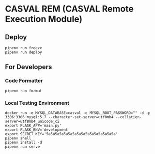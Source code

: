 # CASVAL REM (CASVAL Remote Execution Module)


## Deploy

```
pipenv run freeze
pipenv run deploy
```

## For Developers

### Code Formatter

```
pipenv run format
```

### Local Testing Environment

```
docker run -e MYSQL_DATABASE=casval -e MYSQL_ROOT_PASSWORD="" -d -p 3306:3306 mysql:5.7 --character-set-server=utf8mb4 --collation-server=utf8mb4_unicode_ci
export FLASK_APP='main.py'
export FLASK_ENV='development'
export SECRET_KEY='5a5a5a5a5a5a5a5a5a5a5a5a5a5a5a5a'
pipenv shell
pipenv install -d
pipenv run serve
```
